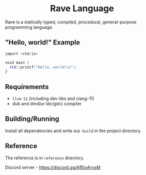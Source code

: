 <h1 align="center">Rave Language</h1>

Rave is a statically typed, compiled, procedural, general-purpose programming language.

## "Hello, world!" Example

```nasm
import <std/io>

void main {
  std::printf("Hello, world!\n");
}
```

## Requirements

* `llvm-11` (including dev-libs and clang-11)
* dub and dmd(or ldc/gdc) compiler

## Building/Running

Install all dependencies and write `dub build` in the project directory.

## Reference

The reference is in `reference` directory.

Discord server - https://discord.gg/AfEtyArvsM

